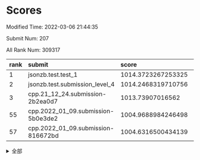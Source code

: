 # Scores

Modified Time: 2022-03-06 21:44:35

Submit Num: 207

All Rank Num: 309317

| rank |               submit               |       score        |       sigma        | pk_num |
| :--- | :--------------------------------- | :----------------- | :----------------- | :----- |
| 1    | jsonzb.test.test_1                 | 1014.3723267253325 | 0.8624637705830642 | 5974   |
| 2    | jsonzb.test.submission_level_4     | 1014.2468319710756 | 0.8259996611372524 | 5977   |
| 3    | cpp.21_12_24.submission-2b2ea0d7   | 1013.73907016562   | 0.811132186297484  | 5978   |
| 55   | cpp.2022_01_09.submission-5b0e3de2 | 1004.9688984246498 | 0.7171268635881848 | 5979   |
| 57   | cpp.2022_01_09.submission-816672bd | 1004.6316500434139 | 0.7018943423732757 | 5980   |


<details>
<summary>全部</summary>

| rank |                 submit                 |       score        |       sigma        | pk_num |
| :--- | :------------------------------------- | :----------------- | :----------------- | :----- |
| 1    | jsonzb.test.test_1                     | 1014.3723267253325 | 0.8624637705830642 | 5974   |
| 2    | jsonzb.test.submission_level_4         | 1014.2468319710756 | 0.8259996611372524 | 5977   |
| 3    | cpp.21_12_24.submission-2b2ea0d7       | 1013.73907016562   | 0.811132186297484  | 5978   |
| 4    | gobigger.level_3.submission_level_3_45 | 1011.5379701700451 | 0.7819135978055499 | 5980   |
| 5    | gobigger.level_3.submission_level_3_31 | 1011.5093538156812 | 0.7586773919511003 | 5982   |
| 6    | gobigger.level_3.submission_level_3_32 | 1010.9930988645855 | 0.7809466530946807 | 5971   |
| 7    | gobigger.level_3.submission_level_3_22 | 1010.9481866743428 | 0.7569320249430337 | 5974   |
| 8    | gobigger.level_3.submission_level_3_4  | 1010.8256454196953 | 0.7886862245458834 | 5975   |
| 9    | gobigger.level_3.submission_level_3_44 | 1010.7782450142428 | 0.7721889401943678 | 5975   |
| 10   | gobigger.level_3.submission_level_3_46 | 1010.7343218701525 | 0.7807855984440233 | 5977   |
| 11   | gobigger.level_3.submission_level_3_25 | 1010.6337962210723 | 0.7691296259519516 | 5977   |
| 12   | gobigger.level_3.submission_level_3_20 | 1010.6006955321308 | 0.7787970975933918 | 5981   |
| 13   | gobigger.level_3.submission_level_3_23 | 1010.4003467163824 | 0.7834102817177119 | 5976   |
| 14   | gobigger.level_3.submission_level_3_38 | 1010.3448106516561 | 0.7612711487715436 | 5975   |
| 15   | gobigger.level_3.submission_level_3_9  | 1010.2854931242222 | 0.7720040488499826 | 5976   |
| 16   | gobigger.level_3.submission_level_3_35 | 1010.2809272664159 | 0.7444918221579544 | 5982   |
| 17   | gobigger.level_3.submission_level_3_0  | 1010.1583916378299 | 0.7552714497632933 | 5971   |
| 18   | gobigger.level_3.submission_level_3_21 | 1010.157547835017  | 0.7594332968598428 | 5975   |
| 19   | gobigger.level_3.submission_level_3_28 | 1010.1441216131543 | 0.7832112271109744 | 5982   |
| 20   | gobigger.level_3.submission_level_3_8  | 1010.132070412714  | 0.7427673606848406 | 5974   |
| 21   | gobigger.level_3.submission_level_3_27 | 1009.982322947421  | 0.7585259922523289 | 5974   |
| 22   | gobigger.level_3.submission_level_3_17 | 1009.9820750262573 | 0.7673837916929462 | 5978   |
| 23   | gobigger.level_3.submission_level_3_2  | 1009.9694100532513 | 0.7456269021603522 | 5977   |
| 24   | gobigger.level_3.submission_level_3_14 | 1009.9083263262881 | 0.7438548698622647 | 5977   |
| 25   | gobigger.level_3.submission_level_3_12 | 1009.8829045733428 | 0.7500636201137368 | 5979   |
| 26   | gobigger.level_3.submission_level_3_43 | 1009.8473276035324 | 0.7615624504394988 | 5975   |
| 27   | gobigger.level_3.submission_level_3_26 | 1009.8361025143107 | 0.7581174254630199 | 5979   |
| 28   | gobigger.level_3.submission_level_3_18 | 1009.7657829158517 | 0.7478804634421193 | 5977   |
| 29   | gobigger.level_3.submission_level_3_47 | 1009.6176340197202 | 0.7510828241740891 | 5971   |
| 30   | gobigger.level_3.submission_level_3_34 | 1009.5930432942495 | 0.7440017642195714 | 5974   |
| 31   | gobigger.level_3.submission_level_3_41 | 1009.5807448564811 | 0.7517860323549526 | 5977   |
| 32   | gobigger.level_3.submission_level_3_36 | 1009.5710615147608 | 0.7409506639893148 | 5978   |
| 33   | gobigger.level_3.submission_level_3_29 | 1009.5512486569162 | 0.7551775551940016 | 5981   |
| 34   | gobigger.level_3.submission_level_3_48 | 1009.5360543867101 | 0.754457270247358  | 5978   |
| 35   | gobigger.level_3.submission_level_3_30 | 1009.465457263266  | 0.7540743877954508 | 5977   |
| 36   | gobigger.level_3.submission_level_3_6  | 1009.4429209657685 | 0.7572148840495547 | 5979   |
| 37   | gobigger.level_3.submission_level_3_16 | 1009.4102164770874 | 0.7888192513190906 | 5982   |
| 38   | gobigger.level_3.submission_level_3_42 | 1009.3986574629149 | 0.7580307620302476 | 5975   |
| 39   | gobigger.level_3.submission_level_3_11 | 1009.3565931241192 | 0.7509664552219213 | 5975   |
| 40   | gobigger.level_3.submission_level_3_40 | 1009.355642435624  | 0.7483380004887106 | 5975   |
| 41   | gobigger.level_3.submission_level_3_15 | 1009.2437304305645 | 0.7451900064536998 | 5974   |
| 42   | gobigger.level_3.submission_level_3_19 | 1009.1907160475082 | 0.7548400426426365 | 5979   |
| 43   | gobigger.level_3.submission_level_3_37 | 1009.010389708964  | 0.7368953568222832 | 5975   |
| 44   | gobigger.level_3.submission_level_3_10 | 1008.9977339306071 | 0.7564484416054257 | 5970   |
| 45   | gobigger.level_3.submission_level_3_1  | 1008.9598117192727 | 0.7474070119925165 | 5973   |
| 46   | gobigger.level_3.submission_level_3_5  | 1008.954654707406  | 0.7323964461330167 | 5977   |
| 47   | gobigger.level_3.submission_level_3_49 | 1008.903499506068  | 0.7519823218547127 | 5977   |
| 48   | gobigger.level_3.submission_level_3_33 | 1008.7604702933587 | 0.760484524742349  | 5979   |
| 49   | gobigger.level_3.submission_level_3_39 | 1008.746976706443  | 0.7498533521437009 | 5979   |
| 50   | gobigger.level_3.submission_level_3_24 | 1008.7180459697771 | 0.7404111420814081 | 5979   |
| 51   | gobigger.level_3.submission_level_3_13 | 1008.7159705036404 | 0.7552392780471587 | 5976   |
| 52   | gobigger.level_3.submission_level_3_7  | 1008.528536960165  | 0.7433630611358263 | 5979   |
| 53   | gobigger.level_3.submission_level_3_3  | 1007.4451429284561 | 0.7398988814084909 | 5975   |
| 54   | gobigger.level_1.submission_level_1_4  | 1005.0300217267566 | 0.7364153625814776 | 5972   |
| 55   | cpp.2022_01_09.submission-5b0e3de2     | 1004.9688984246498 | 0.7171268635881848 | 5979   |
| 56   | gobigger.level_1.submission_level_1_36 | 1004.8437289181314 | 0.7272544216557804 | 5979   |
| 57   | cpp.2022_01_09.submission-816672bd     | 1004.6316500434139 | 0.7018943423732757 | 5980   |
| 58   | gobigger.level_1.submission_level_1_24 | 1004.5596650352861 | 0.7135898857302397 | 5984   |
| 59   | gobigger.level_1.submission_level_1_46 | 1004.5399955209284 | 0.7093503625966263 | 5974   |
| 60   | gobigger.level_1.submission_level_1_12 | 1004.3938768019985 | 0.7232982412956717 | 5976   |
| 61   | gobigger.level_1.submission_level_1_37 | 1004.3591031961936 | 0.7128809044247255 | 5979   |
| 62   | gobigger.level_1.submission_level_1_9  | 1004.327051968367  | 0.7116352988289808 | 5974   |
| 63   | gobigger.level_1.submission_level_1_41 | 1004.3153072934243 | 0.7199029838005302 | 5975   |
| 64   | gobigger.level_1.submission_level_1_10 | 1004.1026473159118 | 0.7155580356326237 | 5983   |
| 65   | gobigger.level_1.submission_level_1_2  | 1004.0847400053781 | 0.7238312209052672 | 5981   |
| 66   | gobigger.level_1.submission_level_1_34 | 1004.0110614845394 | 0.7264025184613268 | 5981   |
| 67   | gobigger.level_1.submission_level_1_43 | 1003.9440989351908 | 0.7241985296985255 | 5975   |
| 68   | gobigger.level_1.submission_level_1_3  | 1003.9426571974643 | 0.7142894745933606 | 5979   |
| 69   | gobigger.level_1.submission_level_1_48 | 1003.8511870121015 | 0.7222597143174259 | 5974   |
| 70   | gobigger.level_1.submission_level_1_27 | 1003.8003557010136 | 0.7204236955138736 | 5976   |
| 71   | gobigger.level_1.submission_level_1_49 | 1003.7631961879138 | 0.7120360185660566 | 5978   |
| 72   | gobigger.level_1.submission_level_1_35 | 1003.6467215484657 | 0.7183371623234482 | 5977   |
| 73   | gobigger.level_1.submission_level_1_38 | 1003.5394415047908 | 0.7184314675284509 | 5977   |
| 74   | gobigger.level_1.submission_level_1_20 | 1003.5129672927512 | 0.709392096052489  | 5978   |
| 75   | gobigger.level_1.submission_level_1_32 | 1003.4997074604063 | 0.7145192199213675 | 5974   |
| 76   | gobigger.level_1.submission_level_1_16 | 1003.4944387497618 | 0.7099394863500369 | 5976   |
| 77   | gobigger.level_1.submission_level_1_6  | 1003.4333405162008 | 0.7218224156613351 | 5979   |
| 78   | gobigger.level_1.submission_level_1_25 | 1003.3825224189784 | 0.7235368257309781 | 5971   |
| 79   | gobigger.level_1.submission_level_1_19 | 1003.3786626493213 | 0.7093665750256596 | 5984   |
| 80   | gobigger.level_1.submission_level_1_28 | 1003.317282341346  | 0.7016616198050547 | 5977   |
| 81   | gobigger.level_1.submission_level_1_0  | 1003.2529620459695 | 0.7208476836163455 | 5983   |
| 82   | gobigger.level_1.submission_level_1_5  | 1003.2155414010416 | 0.7132324361311971 | 5984   |
| 83   | gobigger.level_1.submission_level_1_47 | 1003.1488834180884 | 0.7192738308577913 | 5975   |
| 84   | gobigger.level_1.submission_level_1_15 | 1003.1296566182805 | 0.7105895774056067 | 5978   |
| 85   | gobigger.level_1.submission_level_1_7  | 1003.1201928851848 | 0.7198087450008007 | 5979   |
| 86   | gobigger.level_1.submission_level_1_14 | 1003.1138267159014 | 0.7133570295631989 | 5977   |
| 87   | gobigger.level_1.submission_level_1_45 | 1003.1136293069641 | 0.7109047040069962 | 5976   |
| 88   | gobigger.level_1.submission_level_1_8  | 1002.9983395470338 | 0.7271669248906383 | 5980   |
| 89   | gobigger.level_1.submission_level_1_39 | 1002.9934271850819 | 0.7038838558142408 | 5979   |
| 90   | gobigger.level_1.submission_level_1_18 | 1002.9539259747515 | 0.7203342634189012 | 5979   |
| 91   | gobigger.level_1.submission_level_1_21 | 1002.9306874385896 | 0.7286363958058304 | 5977   |
| 92   | gobigger.level_1.submission_level_1_44 | 1002.9145429732251 | 0.7191217114767252 | 5974   |
| 93   | gobigger.level_1.submission_level_1_1  | 1002.840905190248  | 0.7151163302128649 | 5977   |
| 94   | gobigger.level_1.submission_level_1_13 | 1002.792648746081  | 0.7162320566955402 | 5975   |
| 95   | gobigger.level_1.submission_level_1_30 | 1002.741966416908  | 0.7166358044003416 | 5983   |
| 96   | gobigger.level_1.submission_level_1_11 | 1002.7279121252938 | 0.7173291647699785 | 5974   |
| 97   | gobigger.level_1.submission_level_1_31 | 1002.6623202780222 | 0.7169701858844904 | 5983   |
| 98   | gobigger.level_1.submission_level_1_33 | 1002.5315223924594 | 0.7152349384998042 | 5978   |
| 99   | gobigger.level_1.submission_level_1_17 | 1002.4930473299157 | 0.7103509953301521 | 5973   |
| 100  | gobigger.level_1.submission_level_1_23 | 1002.4325043743684 | 0.7149453571893489 | 5974   |
| 101  | gobigger.level_1.submission_level_1_22 | 1002.1928678322412 | 0.7085645962142915 | 5975   |
| 102  | gobigger.level_1.submission_level_1_29 | 1001.9956020791151 | 0.7050773405479357 | 5981   |
| 103  | gobigger.level_1.submission_level_1_42 | 1001.9866787207484 | 0.7097725266226177 | 5979   |
| 104  | gobigger.level_1.submission_level_1_40 | 1001.8968626843244 | 0.7307941056600296 | 5971   |
| 105  | gobigger.level_1.submission_level_1_26 | 1001.6506003728794 | 0.7221198217107795 | 5980   |
| 106  | gobigger.random.submission_random_25   | 997.059088463858   | 0.7101316089776895 | 5978   |
| 107  | gobigger.random.submission_random_1    | 996.984723877134   | 0.6989389984427081 | 5971   |
| 108  | gobigger.random.submission_random_28   | 996.9764757640402  | 0.6977368086950072 | 5980   |
| 109  | gobigger.random.submission_random_40   | 996.9126978266447  | 0.7102498622905606 | 5977   |
| 110  | gobigger.random.submission_random_44   | 996.8095329446319  | 0.7007513310043577 | 5977   |
| 111  | gobigger.random.submission_random_42   | 996.6831833606441  | 0.7084717429627628 | 5973   |
| 112  | gobigger.random.submission_random_49   | 996.6686687199856  | 0.7042796940733929 | 5974   |
| 113  | gobigger.random.submission_random_13   | 996.6602590087234  | 0.7077705950184723 | 5974   |
| 114  | gobigger.random.submission_random_36   | 996.5147594950415  | 0.6957743177588103 | 5974   |
| 115  | gobigger.random.submission_random_26   | 996.4909472988853  | 0.69726817710066   | 5981   |
| 116  | gobigger.random.submission_random_6    | 996.4806482207745  | 0.7205886315910912 | 5977   |
| 117  | gobigger.random.submission_random_24   | 996.4336294230196  | 0.6986217893054155 | 5977   |
| 118  | gobigger.random.submission_random_34   | 996.4148234008039  | 0.7088914210459099 | 5977   |
| 119  | gobigger.random.submission_random_38   | 996.3734118445358  | 0.6981558672234576 | 5976   |
| 120  | gobigger.random.submission_random_3    | 996.3618071436531  | 0.707351728068143  | 5977   |
| 121  | gobigger.random.submission_random_10   | 996.3398638650312  | 0.7202124752344552 | 5979   |
| 122  | gobigger.random.submission_random_4    | 996.3278752473905  | 0.7078053102812372 | 5980   |
| 123  | gobigger.random.submission_random_43   | 996.2818002440854  | 0.7165296023033333 | 5976   |
| 124  | gobigger.random.submission_random_23   | 996.1309802518978  | 0.7016984483631957 | 5974   |
| 125  | gobigger.random.submission_random_20   | 996.1256893173424  | 0.7002631400990704 | 5976   |
| 126  | gobigger.random.submission_random_9    | 996.084534268208   | 0.707861348746894  | 5980   |
| 127  | gobigger.random.submission_random_39   | 996.0738265763894  | 0.7095751954888786 | 5974   |
| 128  | gobigger.random.submission_random_33   | 996.0177215977978  | 0.7026224662089758 | 5980   |
| 129  | gobigger.random.submission_random_15   | 995.9987251547108  | 0.7051437679236403 | 5973   |
| 130  | gobigger.random.submission_random_46   | 995.985217021317   | 0.7021346134422994 | 5978   |
| 131  | gobigger.random.submission_random_19   | 995.9648694541594  | 0.7139397548738092 | 5980   |
| 132  | gobigger.random.submission_random_37   | 995.8291931150927  | 0.7225344222874893 | 5978   |
| 133  | gobigger.random.submission_random_14   | 995.8204485327204  | 0.7166150607151848 | 5972   |
| 134  | gobigger.random.submission_random_41   | 995.8169859277994  | 0.7121823931443904 | 5980   |
| 135  | gobigger.random.submission_random_32   | 995.7895674565841  | 0.7346629943197589 | 5977   |
| 136  | gobigger.random.submission_random_16   | 995.7643715242662  | 0.7082938812686113 | 5982   |
| 137  | gobigger.random.submission_random_48   | 995.7308582618275  | 0.7076658853378421 | 5979   |
| 138  | gobigger.random.submission_random_47   | 995.6999204149863  | 0.7171655031387316 | 5979   |
| 139  | gobigger.random.submission_random_27   | 995.6875355843262  | 0.7152844042131624 | 5983   |
| 140  | gobigger.random.submission_random_35   | 995.6538532189622  | 0.7198727898675307 | 5971   |
| 141  | gobigger.random.submission_random_7    | 995.650358273558   | 0.7194875787882752 | 5978   |
| 142  | gobigger.random.submission_random_0    | 995.5579397193538  | 0.7080988079656404 | 5974   |
| 143  | gobigger.random.submission_random_21   | 995.4950874228163  | 0.7089427922549013 | 5982   |
| 144  | gobigger.random.submission_random_8    | 995.3932652072167  | 0.7183130177654217 | 5978   |
| 145  | gobigger.random.submission_random_45   | 995.3470639970029  | 0.7129169105985707 | 5974   |
| 146  | gobigger.random.submission_random_11   | 995.3453693745083  | 0.7119467172618352 | 5975   |
| 147  | gobigger.random.submission_random_18   | 995.2449989497879  | 0.7107360329931085 | 5975   |
| 148  | gobigger.random.submission_random_12   | 995.2369342698483  | 0.6973245014024868 | 5978   |
| 149  | gobigger.random.submission_random_2    | 995.2306332523667  | 0.7215246282678206 | 5976   |
| 150  | gobigger.random.submission_random_22   | 995.190438949478   | 0.7148065791820312 | 5980   |
| 151  | gobigger.random.submission_random_29   | 994.9719382865327  | 0.7197807474311835 | 5976   |
| 152  | gobigger.random.submission_random_31   | 994.8527034211327  | 0.7204498975326658 | 5979   |
| 153  | gobigger.level_2.submission_level_2_24 | 994.8040764035923  | 0.7263974640487211 | 5974   |
| 154  | gobigger.random.submission_random_30   | 994.5278612980172  | 0.7302263577571315 | 5981   |
| 155  | gobigger.random.submission_random_5    | 994.457023151007   | 0.7245123996538823 | 5979   |
| 156  | gobigger.level_2.submission_level_2_41 | 994.3348701420815  | 0.7218272699833321 | 5979   |
| 157  | gobigger.random.submission_random_17   | 994.1793589287179  | 0.7167359072189553 | 5978   |
| 158  | gobigger.level_2.submission_level_2_9  | 994.0335424703457  | 0.7448829319060155 | 5977   |
| 159  | gobigger.level_2.submission_level_2_13 | 993.7287013008026  | 0.743639212966958  | 5983   |
| 160  | gobigger.level_2.submission_level_2_34 | 993.579080909205   | 0.7354819431012346 | 5981   |
| 161  | gobigger.level_2.submission_level_2_14 | 993.4981283477214  | 0.7628748752487161 | 5972   |
| 162  | gobigger.level_2.submission_level_2_47 | 993.2282983370878  | 0.7331476516919384 | 5978   |
| 163  | gobigger.level_2.submission_level_2_19 | 993.1656101288582  | 0.7310447265231433 | 5976   |
| 164  | gobigger.level_2.submission_level_2_6  | 993.1003557318701  | 0.7228112010574397 | 5984   |
| 165  | gobigger.level_2.submission_level_2_22 | 993.0833863156138  | 0.7462807514363489 | 5975   |
| 166  | gobigger.level_2.submission_level_2_7  | 993.0239270614533  | 0.7337310997691    | 5975   |
| 167  | gobigger.level_2.submission_level_2_3  | 992.9736819881288  | 0.729222365841798  | 5977   |
| 168  | gobigger.level_2.submission_level_2_30 | 992.972525103511   | 0.7413887419046025 | 5978   |
| 169  | gobigger.level_2.submission_level_2_12 | 992.9437860430137  | 0.7271409008607534 | 5974   |
| 170  | gobigger.level_2.submission_level_2_44 | 992.9258587370215  | 0.7349205588104548 | 5974   |
| 171  | gobigger.level_2.submission_level_2_23 | 992.8711078496214  | 0.7509438040125946 | 5980   |
| 172  | gobigger.level_2.submission_level_2_46 | 992.7656523592391  | 0.7500581014554255 | 5973   |
| 173  | gobigger.level_2.submission_level_2_27 | 992.7540775472218  | 0.7266984214204679 | 5981   |
| 174  | gobigger.level_2.submission_level_2_49 | 992.6593382183509  | 0.7333049954305686 | 5976   |
| 175  | gobigger.level_2.submission_level_2_10 | 992.6546143931241  | 0.7335670101006462 | 5974   |
| 176  | gobigger.level_2.submission_level_2_20 | 992.6517007416521  | 0.7418044873586842 | 5976   |
| 177  | gobigger.level_2.submission_level_2_1  | 992.5392434215114  | 0.7424573438272566 | 5977   |
| 178  | gobigger.level_2.submission_level_2_4  | 992.4536568685819  | 0.7347908065882105 | 5976   |
| 179  | gobigger.level_2.submission_level_2_25 | 992.4368881414781  | 0.7463242929982812 | 5980   |
| 180  | gobigger.level_2.submission_level_2_2  | 992.3847550184516  | 0.7286525582829643 | 5975   |
| 181  | gobigger.level_2.submission_level_2_39 | 992.2512093341523  | 0.7526964572364753 | 5974   |
| 182  | gobigger.level_2.submission_level_2_0  | 992.2192069120163  | 0.7579253210225673 | 5982   |
| 183  | gobigger.level_2.submission_level_2_8  | 992.0600721143059  | 0.7396425662544712 | 5975   |
| 184  | gobigger.level_2.submission_level_2_40 | 992.0303458442313  | 0.7412245554899086 | 5982   |
| 185  | gobigger.level_2.submission_level_2_42 | 992.0165923083549  | 0.7378575560479927 | 5976   |
| 186  | gobigger.level_2.submission_level_2_38 | 992.0022323593893  | 0.7533438540292717 | 5979   |
| 187  | gobigger.level_2.submission_level_2_21 | 991.776644343954   | 0.7483981278116226 | 5974   |
| 188  | gobigger.level_2.submission_level_2_32 | 991.7661031535464  | 0.7639388665460628 | 5975   |
| 189  | gobigger.level_2.submission_level_2_29 | 991.7150349268193  | 0.7419704912605251 | 5977   |
| 190  | gobigger.level_2.submission_level_2_43 | 991.6120185278421  | 0.7427033162025671 | 5978   |
| 191  | gobigger.level_2.submission_level_2_33 | 991.5537093336367  | 0.7297132227969917 | 5980   |
| 192  | gobigger.level_2.submission_level_2_37 | 991.5370825510832  | 0.7513140494500706 | 5978   |
| 193  | gobigger.level_2.submission_level_2_45 | 991.5248530679011  | 0.7369460338153667 | 5972   |
| 194  | gobigger.level_2.submission_level_2_11 | 991.4379006482453  | 0.7477741707123023 | 5975   |
| 195  | gobigger.level_2.submission_level_2_31 | 991.3443365461798  | 0.7614394523775528 | 5973   |
| 196  | gobigger.level_2.submission_level_2_36 | 991.2550537083034  | 0.7374746363350961 | 5979   |
| 197  | gobigger.level_2.submission_level_2_16 | 991.223342524604   | 0.7485387226112372 | 5976   |
| 198  | gobigger.level_2.submission_level_2_5  | 991.1645088102472  | 0.7595537894225275 | 5975   |
| 199  | gobigger.level_2.submission_level_2_18 | 991.148728529116   | 0.7665563714934311 | 5980   |
| 200  | gobigger.level_2.submission_level_2_26 | 991.1278692402404  | 0.7454481630158698 | 5982   |
| 201  | gobigger.level_2.submission_level_2_17 | 991.09966831655    | 0.7316754767784875 | 5978   |
| 202  | gobigger.level_2.submission_level_2_15 | 990.8811242668828  | 0.7662296125355174 | 5980   |
| 203  | gobigger.level_2.submission_level_2_35 | 990.8522150675832  | 0.752363872224641  | 5979   |
| 204  | gobigger.level_2.submission_level_2_48 | 990.3734933456988  | 0.7623133859442484 | 5976   |
| 205  | gobigger.level_2.submission_level_2_28 | 989.2720266043335  | 0.7658183470877707 | 5978   |
| 206  | gobigger.none.submission_none_1        | 977.9427171004784  | 1.3790291069166614 | 5981   |
| 207  | gobigger.none.submission_none_0        | 976.0953372814917  | 1.477534494773109  | 5977   |

</details>